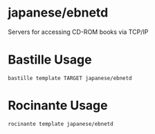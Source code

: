 # japanese/ebnetd
Servers for accessing CD-ROM books via TCP/IP


# Bastille Usage
```shell
bastille template TARGET japanese/ebnetd
```

# Rocinante Usage
```shell
rocinante template japanese/ebnetd
```
